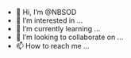 - 👋 Hi, I’m @NBSOD
- 👀 I’m interested in ...
- 🌱 I’m currently learning ...
- 💞️ I’m looking to collaborate on ...
- 📫 How to reach me ...

<!---
NBSOD/NBSOD is a ✨ special ✨ repository because its `README.md` (this file) appears on your GitHub profile.
You can click the Preview link to take a look at your changes.
--->
